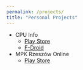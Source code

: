 ```yaml
---
permalink: /projects/
title: "Personal Projects"
---
```


* CPU Info
    - [Play Store](https://play.google.com/store/apps/details?id=com.kgurgul.cpuinfo)
    - [F-Droid](https://f-droid.org/packages/com.kgurgul.cpuinfo/)
* MPK Rzeszów Online
    - [Play Store](https://play.google.com/store/apps/details?id=com.kgurgul.mpk)
